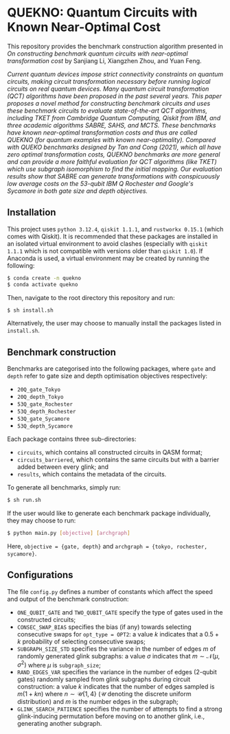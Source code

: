# QUEKNO: Quantum Circuits with Known Near-Optimal Cost

This repository provides the benchmark construction algorithm presented in *On constructing benchmark quantum circuits with near-optimal transformation cost* by Sanjiang Li, Xiangzhen Zhou, and Yuan Feng.

*Current quantum devices impose strict connectivity constraints on quantum circuits, making circuit transformation necessary before running logical circuits on real quantum devices. Many quantum circuit transformation (QCT) algorithms have been proposed in the past several years. This paper proposes a novel method for constructing benchmark circuits and uses these benchmark circuits to evaluate state-of-the-art QCT algorithms, including TKET from Cambridge Quantum Computing, Qiskit from IBM, and three academic algorithms SABRE, SAHS, and MCTS. These benchmarks have known near-optimal transformation costs and thus are called QUEKNO (for quantum examples with known near-optimality). Compared with QUEKO benchmarks designed by Tan and Cong (2021), which all have zero optimal transformation costs, QUEKNO benchmarks are more general and can provide a more faithful evaluation for QCT algorithms (like TKET) which use subgraph isomorphism to find the initial mapping. Our evaluation results show that SABRE can generate transformations with conspicuously low average costs on the 53-qubit IBM Q Rochester and Google's Sycamore in both gate size and depth objectives.*

## Installation

This project uses `python 3.12.4`, `qiskit 1.1.1`, and `rustworkx 0.15.1` (which comes with Qiskit). It is recommended that these packages are installed in an isolated virtual environment to avoid clashes (especially with `qiskit 1.1.1` which is not compatible with versions older than `qiskit 1.0`). If Anaconda is used, a virtual environment may be created by running the following:
```bash
$ conda create -n quekno
$ conda activate quekno
```
Then, navigate to the root directory this repository and run:
```bash
$ sh install.sh
```
Alternatively, the user may choose to manually install the packages listed in `install.sh`.

## Benchmark construction

Benchmarks are categorised into the following packages, where `gate` and `depth` refer to gate size and depth optimisation objectives respectively:

- `20Q_gate_Tokyo`
- `20Q_depth_Tokyo`
- `53Q_gate_Rochester`
- `53Q_depth_Rochester`
- `53Q_gate_Sycamore`
- `53Q_depth_Sycamore`

Each package contains three sub-directories:

- `circuits`, which contains all constructed circuits in QASM format;
- `circuits_barriered`, which contains the same circuits but with a barrier added between every glink; and
- `results`, which contains the metadata of the circuits.

To generate all benchmarks, simply run:
```bash
$ sh run.sh
```

If the user would like to generate each benchmark package individually, they may choose to run:
```bash
$ python main.py [objective] [archgraph]
```
Here, `objective = {gate, depth}` and `archgraph = {tokyo, rochester, sycamore}`.

## Configurations

The file `config.py` defines a number of constants which affect the speed and output of the benchmark construction:

- `ONE_QUBIT_GATE` and `TWO_QUBIT_GATE` specify the type of gates used in the constructed circuits;
- `CONSEC_SWAP_BIAS` specifies the bias (if any) towards selecting consecutive swaps for `opt_type = OPT2`: a value $k$ indicates that a $0.5 + k$ probability of selecting consecutive swaps;
- `SUBGRAPH_SIZE_STD` specifies the variance in the number of edges $m$ of randomly generated glink subgraphs: a value $\sigma$ indicates that $m \sim \mathcal N(\mu, \sigma^2)$ where $\mu$ is `subgraph_size`;
- `RAND_EDGES_VAR` specifies the variance in the number of edges (2-qubit gates) randomly sampled from glink subgraphs during circuit construction: a value $k$ indicates that the number of edges sampled is $m(1 + kn)$ where $n \sim \mathcal U\{1,4\}$ ($\mathcal U$ denoting the discrete uniform distribution) and $m$ is the number edges in the subgraph;
- `GLINK_SEARCH_PATIENCE` specifies the number of attempts to find a strong glink-inducing permutation before moving on to another glink, i.e., generating another subgraph.

